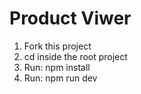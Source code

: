# Product Viwer

1) Fork this project
2) cd inside the root project
3) Run: npm install
4) Run: npm run dev

